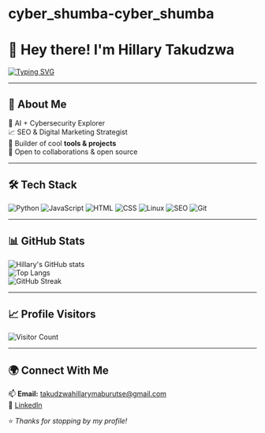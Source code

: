 # cyber_shumba-cyber_shumba
# 👋 Hey there! I'm Hillary Takudzwa  

[![Typing SVG](https://readme-typing-svg.herokuapp.com?color=%2336BCF7&lines=Cybersecurity+Enthusiast;SEO+%26+Digital+Marketing+Specialist;Full+Stack+Developer;Always+Learning+New+Things)](https://git.io/typing-svg)

---

## 🚀 About Me  
🔐 AI + Cybersecurity Explorer  
📈 SEO & Digital Marketing Strategist  
🧩 Builder of cool **tools & projects**  
🤝 Open to collaborations & open source  

---

## 🛠️ Tech Stack  
![Python](https://img.shields.io/badge/-Python-3776AB?logo=python&logoColor=white)
![JavaScript](https://img.shields.io/badge/-JavaScript-F7DF1E?logo=javascript&logoColor=black)
![HTML](https://img.shields.io/badge/-HTML5-E34F26?logo=html5&logoColor=white)
![CSS](https://img.shields.io/badge/-CSS3-1572B6?logo=css3&logoColor=white)
![Linux](https://img.shields.io/badge/-Linux-FCC624?logo=linux&logoColor=black)
![SEO](https://img.shields.io/badge/-SEO-4285F4?logo=google&logoColor=white)
![Git](https://img.shields.io/badge/-Git-F05032?logo=git&logoColor=white)

---

## 📊 GitHub Stats  
![Hillary's GitHub stats](https://github-readme-stats.vercel.app/api?username=cyber_shumba&show_icons=true&theme=radical)  
![Top Langs](https://github-readme-stats.vercel.app/api/top-langs/?username=cyber_shumba&layout=compact&theme=radical)  
![GitHub Streak](https://github-readme-streak-stats.herokuapp.com/?user=cyber_shumba&theme=radical)  

---

## 📈 Profile Visitors  
![Visitor Count](https://komarev.com/ghpvc/?username=cyber_shumba&color=blue)

---

## 🌍 Connect With Me  
📫 **Email:** takudzwahillarymaburutse@gmail.com  
💼 [LinkedIn](https://www.linkedin.com/in/takudzwa-hillary-maburutse-036033223)  

⭐️ *Thanks for stopping by my profile!*  

